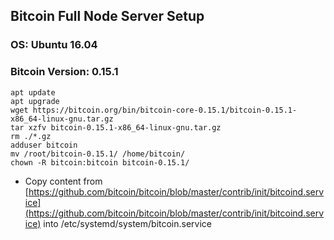 ## Bitcoin Full Node Server Setup

### OS: Ubuntu 16.04
### Bitcoin Version: 0.15.1

    apt update
    apt upgrade
    wget https://bitcoin.org/bin/bitcoin-core-0.15.1/bitcoin-0.15.1-x86_64-linux-gnu.tar.gz
    tar xzfv bitcoin-0.15.1-x86_64-linux-gnu.tar.gz
    rm ./*.gz
    adduser bitcoin
    mv /root/bitcoin-0.15.1/ /home/bitcoin/
    chown -R bitcoin:bitcoin bitcoin-0.15.1/

* Copy content from [https://github.com/bitcoin/bitcoin/blob/master/contrib/init/bitcoind.service](https://github.com/bitcoin/bitcoin/blob/master/contrib/init/bitcoind.service) into /etc/systemd/system/bitcoin.service
